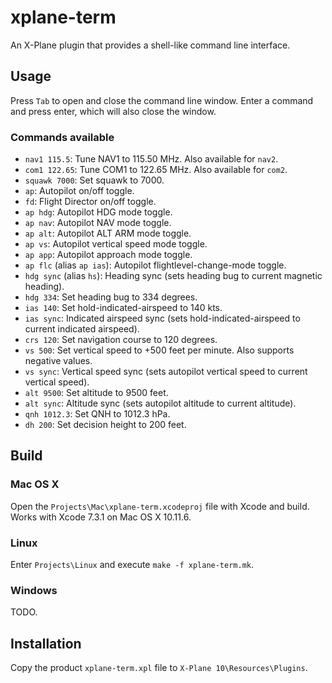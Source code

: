 # xplane-term

An X-Plane plugin that provides a shell-like command line interface.

## Usage

Press `Tab` to open and close the command line window. Enter a command and press enter, which will also close the window.

### Commands available

* `nav1 115.5`: Tune NAV1 to 115.50 MHz. Also available for `nav2`.
* `com1 122.65`: Tune COM1 to 122.65 MHz. Also available for `com2`.
* `squawk 7000`: Set squawk to 7000.
* `ap`: Autopilot on/off toggle.
* `fd`: Flight Director on/off toggle.
* `ap hdg`: Autopilot HDG mode toggle.
* `ap nav`: Autopilot NAV mode toggle.
* `ap alt`: Autopilot ALT ARM mode toggle.
* `ap vs`: Autopilot vertical speed mode toggle.
* `ap app`: Autopilot approach mode toggle.
* `ap flc` (alias `ap ias`): Autopilot flightlevel-change-mode toggle.
* `hdg sync` (alias `hs`): Heading sync (sets heading bug to current magnetic heading).
* `hdg 334`: Set heading bug to 334 degrees.
* `ias 140`: Set hold-indicated-airspeed to 140 kts.
* `ias sync`: Indicated airspeed sync (sets hold-indicated-airspeed to current indicated airspeed).
* `crs 120`: Set navigation course to 120 degrees.
* `vs 500`: Set vertical speed to +500 feet per minute. Also supports negative values.
* `vs sync`: Vertical speed sync (sets autopilot vertical speed to current vertical speed).
* `alt 9500`: Set altitude to 9500 feet.
* `alt sync`: Altitude sync (sets autopilot altitude to current altitude).
* `qnh 1012.3`: Set QNH to 1012.3 hPa.
* `dh 200`: Set decision height to 200 feet.

## Build

### Mac OS X

Open the `Projects\Mac\xplane-term.xcodeproj` file with Xcode and build. Works with Xcode 7.3.1 on Mac OS X 10.11.6.

### Linux

Enter `Projects\Linux` and execute `make -f xplane-term.mk`. 

### Windows

TODO.

## Installation

Copy the product `xplane-term.xpl` file to `X-Plane 10\Resources\Plugins`.
